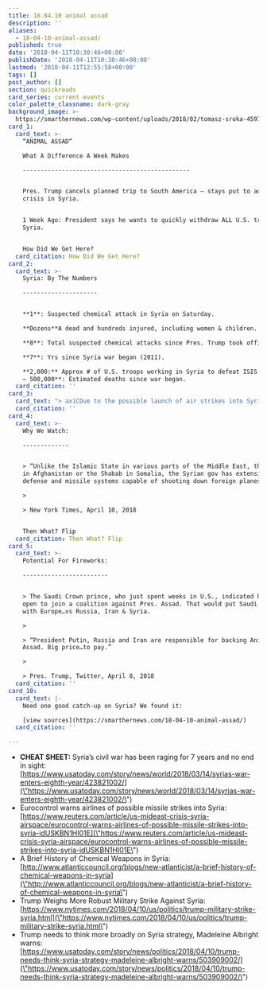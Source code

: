 ```yaml
---
title: 18.04.10 animal assad
description: ''
aliases:
  - 18-04-10-animal-assad/
published: true
date: '2018-04-11T10:30:46+00:00'
publishDate: '2018-04-11T10:30:46+00:00'
lastmod: '2018-04-11T12:55:58+00:00'
tags: []
post_author: []
section: quickreads
card_series: current events
color_palette_classname: dark-gray
background_image: >-
  https://smarthernews.com/wp-content/uploads/2018/02/tomasz-sroka-459752-unsplash-360x360.jpg
card_1:
  card_text: >-
    “ANIMAL ASSAD”  

    What A Difference A Week Makes

    -----------------------------------------------


    Pres. Trump cancels planned trip to South America – stays put to address
    crisis in Syria.


    1 Week Ago: President says he wants to quickly withdraw ALL U.S. troops from
    Syria.


    How Did We Get Here?
  card_citation: How Did We Get Here?
card_2:
  card_text: >-
    Syria: By The Numbers

    ---------------------


    **1**: Suspected chemical attack in Syria on Saturday.  

    **Dozens**A dead and hundreds injured, including women & children.  

    **8**: Total suspected chemical attacks since Pres. Trump took office.  

    **7**: Yrs since Syria war began (2011).  

    **2,000:** Approx # of U.S. troops working in Syria to defeat ISIS.**400,000
    – 500,000**: Estimated deaths since war began.
  card_citation: ''
card_3:
  card_text: "> ax1CDue to the possible launch of air strikes into Syria with air-to-ground and/or cruise missiles within the next 72 hours, and the possibility of intermittent disruption of radio navigation equipment, due consideration needs to be taken when planning flight operations in the Eastern Mediterranean/Nicosia FIR area…ax1Dn> n> EuroControl, Air Traffic - European Continent (Reuters)"
  card_citation: ''
card_4:
  card_text: >-
    Why We Watch:

    -------------


    > “Unlike the Islamic State in various parts of the Middle East, the Taliban
    in Afghanistan or the Shabab in Somalia, the Syrian gov has extensive air
    defense and missile systems capable of shooting down foreign planes.”

    > 

    > New York Times, April 10, 2018


    Then What? Flip
  card_citation: Then What? Flip
card_5:
  card_text: >-
    Potential For Fireworks:

    ------------------------


    > The Saudi Crown prince, who just spent weeks in U.S., indicated he may be
    open to join a coalition against Pres. Assad. That would put Saudi & U.S.
    with Europe…vs Russia, Iran & Syria.

    > 

    > “President Putin, Russia and Iran are responsible for backing Animal
    Assad. Big price…to pay.”

    > 

    > Pres. Trump, Twitter, April 8, 2018
  card_citation: ''
card_10:
  card_text: |-
    Need one good catch-up on Syria? We found it:

    [view sources](https://smarthernews.com/18-04-10-animal-assad/)
  card_citation: ''

---
```

*   **CHEAT SHEET:** Syria’s civil war has been raging for 7 years and no end in sight: [https://www.usatoday.com/story/news/world/2018/03/14/syrias-war-enters-eighth-year/423821002/](\"https://www.usatoday.com/story/news/world/2018/03/14/syrias-war-enters-eighth-year/423821002/\")
*   Eurocontrol warns airlines of possible missile strikes into Syria: [https://www.reuters.com/article/us-mideast-crisis-syria-airspace/eurocontrol-warns-airlines-of-possible-missile-strikes-into-syria-idUSKBN1HI01E](\"https://www.reuters.com/article/us-mideast-crisis-syria-airspace/eurocontrol-warns-airlines-of-possible-missile-strikes-into-syria-idUSKBN1HI01E\")
*   A Brief History of Chemical Weapons in Syria: [http://www.atlanticcouncil.org/blogs/new-atlanticist/a-brief-history-of-chemical-weapons-in-syria](\"http://www.atlanticcouncil.org/blogs/new-atlanticist/a-brief-history-of-chemical-weapons-in-syria\")
*   Trump Weighs More Robust Military Strike Against Syria: [https://www.nytimes.com/2018/04/10/us/politics/trump-military-strike-syria.html](\"https://www.nytimes.com/2018/04/10/us/politics/trump-military-strike-syria.html\")
*   Trump needs to think more broadly on Syria strategy, Madeleine Albright warns: [https://www.usatoday.com/story/news/politics/2018/04/10/trump-needs-think-syria-strategy-madeleine-albright-warns/503909002/](\"https://www.usatoday.com/story/news/politics/2018/04/10/trump-needs-think-syria-strategy-madeleine-albright-warns/503909002/\")